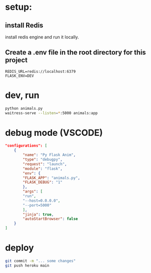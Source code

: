 # setup:

## install Redis
install redis engine and run it locally.

## Create a .env file in the root directory for this project
```
REDIS_URL=redis://localhost:6379
FLASK_ENV=DEV
```

# dev, run
```bash
python animals.py
waitress-serve --listen=*:5000 animals:app
```

# debug mode (VSCODE)
```json
"configurations": [
    {
        "name": "Py Flask Anim",
        "type": "debugpy",
        "request": "launch",
        "module": "flask",
        "env": {
        "FLASK_APP": "animals.py",
        "FLASK_DEBUG": "1"
        },
        "args": [
        "run", 
        "--host=0.0.0.0", 
        "--port=5000"
        ],
        "jinja": true,
        "autoStartBrowser": false
    }
]
```

# deploy
```bash
git commit -m "... some changes"
git push heroku main
```
